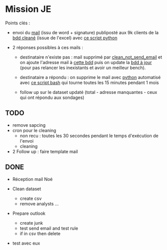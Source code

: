 # Mission JE

Points clés :
  
- envoi du [mail](./data/mail.html) (issu de word + signature) publiposté aux 9k clients de la [bdd cleané](./data/241003_cleaned_dataset.csv) (issue de l'excel) avec [ce script python](./src/send_emails.py)


- 2 réponses possibles à ces mails :
  - destinataire n'existe pas : mail supprimé par [clean_not_send_email](./src/clean_inbox_unreachable_emails.py) et on ajoute l'adresse mail à [cette bdd](./data/undelivered_emails.csv) puis on update la [bdd à jour](./data/uptodate_dataset.csv) (pour pas relancer les inexistants et avoir un meilleur bench). 

  - destinataire a répondu : on supprime le mail avec [python](./src/clean_inbox_answers.py) automatisé avec [ce script bash](./scripts/clean_inbox_answers.sh) qui tourne toutes les 15 minutes pendant 1 mois 


  - follow up sur le dataset updaté (total - adresse manquantes - ceux qui ont répondu aux sondages)


## TODO

- remove sapcing
- cron pour le cleaning 
  - non recu : toutes les 30 secondes pendant le temps d'exécution de l'envoi 
  - cleaning 
- 2 Follow up  : faire template mail


## DONE

- Réception mail Noé
- Clean dataset 
    - create csv
    - remove analysts ...

- Prepare outlook
  - create junk
  - test send email and test rule
  - if in csv then delete

- test avec eux


 